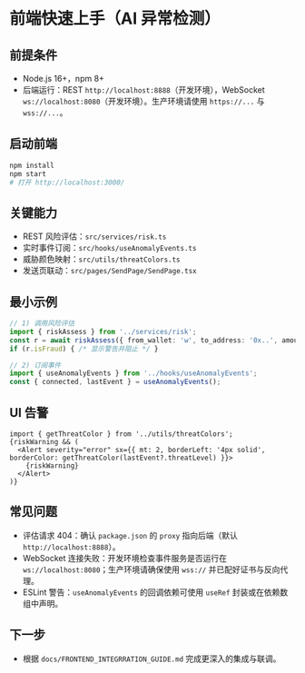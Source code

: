 # 前端快速上手（AI 异常检测）

## 前提条件
- Node.js 16+，npm 8+
- 后端运行：REST `http://localhost:8888`（开发环境），WebSocket `ws://localhost:8080`（开发环境）。生产环境请使用 `https://...` 与 `wss://...`。

## 启动前端
```bash
npm install
npm start
# 打开 http://localhost:3000/
```

## 关键能力
- REST 风险评估：`src/services/risk.ts`
- 实时事件订阅：`src/hooks/useAnomalyEvents.ts`
- 威胁颜色映射：`src/utils/threatColors.ts`
- 发送页联动：`src/pages/SendPage/SendPage.tsx`

## 最小示例
```ts
// 1) 调用风险评估
import { riskAssess } from '../services/risk';
const r = await riskAssess({ from_wallet: 'w', to_address: '0x..', amount: 1, network: 'eth' });
if (r.isFraud) { /* 显示警告并阻止 */ }

// 2) 订阅事件
import { useAnomalyEvents } from '../hooks/useAnomalyEvents';
const { connected, lastEvent } = useAnomalyEvents();
```

## UI 告警
```tsx
import { getThreatColor } from '../utils/threatColors';
{riskWarning && (
  <Alert severity="error" sx={{ mt: 2, borderLeft: '4px solid', borderColor: getThreatColor(lastEvent?.threatLevel) }}>
    {riskWarning}
  </Alert>
)}
```

## 常见问题
- 评估请求 404：确认 `package.json` 的 `proxy` 指向后端（默认 `http://localhost:8888`）。
- WebSocket 连接失败：开发环境检查事件服务是否运行在 `ws://localhost:8080`；生产环境请确保使用 `wss://` 并已配好证书与反向代理。
- ESLint 警告：`useAnomalyEvents` 的回调依赖可使用 `useRef` 封装或在依赖数组中声明。

## 下一步
- 根据 `docs/FRONTEND_INTEGRRATION_GUIDE.md` 完成更深入的集成与联调。